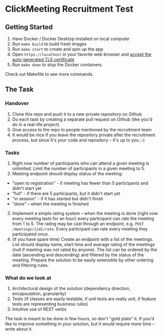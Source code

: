 # ClickMeeting Recruitment Test

## Getting Started

1. Have Docker / Docker Desktop installed on local computer
2. Run `make build` to build fresh images
3. Run `make start` to create and spin up the app
4. Open `https://localhost` in your favorite web browser and [accept the auto-generated TLS certificate](https://stackoverflow.com/a/15076602/1352334)
5. Run `make down` to stop the Docker containers.

Check out Makefile to see more commands.

## The Task

### Handover

1. Clone this repo and push it to a new private repository on Github
2. Do each task by creating a separate pull request on Github (like you'd do in a real-life project)
3. Give access to the repo to people mentioned by the recruitment team
4. It would be nice if you leave the repository private after the recruitment process, but since it's your code and repository – it's up to you ;-)

### Tasks

1. Right now number of participants who can attend a given meeting is unlimited. Limit the number of participants in a given meeting to 5. 
2. Meeting endpoint should display status of the meeting:
- "open to registration" - if meeting has fewer than 5 participants and didn't start yet 
- "full" - if there are 5 participants, but it didn't start yet
- "in session" - if it has started but didn't finish
- "done" – when the meeting is finished
3. Implement a simple rating system – when the meeting is done (right now every meeting lasts for an hour) every participant can rate the meeting from 1 to 5. The rating may be cast through an endpoint, e.g. `POST /meetings/{id}/rate`. Every participant can rate every meeting they participated once.
4. (if you have spare time) Create an endpoint with a list of the meetings. List should display name, start time and average rating of the meetings (null if meeting was not rated by anyone). The list can be ordered by the date (ascending and descending) and filtered by the status of the meeting. Prepare the solution to be easily extensible by other ordering and filtering rules.

### What do we look at

1. Architectural design of the solution (dependency direction, encapsulation, granularity)
2. Tests (if classes are easily testable, if unit tests are really unit, if feature tests are representing business rules)
3. Intuitive use of REST verbs

The task is meant to be done in few hours, so don't "gold plate" it. If you'd like to improve something in your solution, but it would require more time – write about it.